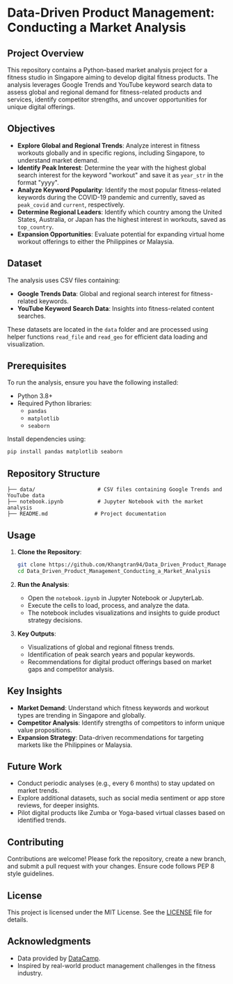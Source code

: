 # Data-Driven Product Management: Conducting a Market Analysis

## Project Overview
This repository contains a Python-based market analysis project for a fitness studio in Singapore aiming to develop digital fitness products. The analysis leverages Google Trends and YouTube keyword search data to assess global and regional demand for fitness-related products and services, identify competitor strengths, and uncover opportunities for unique digital offerings.

## Objectives
- **Explore Global and Regional Trends**: Analyze interest in fitness workouts globally and in specific regions, including Singapore, to understand market demand.
- **Identify Peak Interest**: Determine the year with the highest global search interest for the keyword "workout" and save it as `year_str` in the format "yyyy".
- **Analyze Keyword Popularity**: Identify the most popular fitness-related keywords during the COVID-19 pandemic and currently, saved as `peak_covid` and `current`, respectively.
- **Determine Regional Leaders**: Identify which country among the United States, Australia, or Japan has the highest interest in workouts, saved as `top_country`.
- **Expansion Opportunities**: Evaluate potential for expanding virtual home workout offerings to either the Philippines or Malaysia.

## Dataset
The analysis uses CSV files containing:
- **Google Trends Data**: Global and regional search interest for fitness-related keywords.
- **YouTube Keyword Search Data**: Insights into fitness-related content searches.

These datasets are located in the `data` folder and are processed using helper functions `read_file` and `read_geo` for efficient data loading and visualization.

## Prerequisites
To run the analysis, ensure you have the following installed:
- Python 3.8+
- Required Python libraries:
  - `pandas`
  - `matplotlib`
  - `seaborn`

Install dependencies using:
```bash
pip install pandas matplotlib seaborn
```

## Repository Structure
```
├── data/                    # CSV files containing Google Trends and YouTube data
├── notebook.ipynb           # Jupyter Notebook with the market analysis
├── README.md               # Project documentation
```

## Usage
1. **Clone the Repository**:
   ```bash
   git clone https://github.com/Khangtran94/Data_Driven_Product_Management_Conducting_a_Market_Analysis.git
   cd Data_Driven_Product_Management_Conducting_a_Market_Analysis
   ```

2. **Run the Analysis**:
   - Open the `notebook.ipynb` in Jupyter Notebook or JupyterLab.
   - Execute the cells to load, process, and analyze the data.
   - The notebook includes visualizations and insights to guide product strategy decisions.

3. **Key Outputs**:
   - Visualizations of global and regional fitness trends.
   - Identification of peak search years and popular keywords.
   - Recommendations for digital product offerings based on market gaps and competitor analysis.

## Key Insights
- **Market Demand**: Understand which fitness keywords and workout types are trending in Singapore and globally.
- **Competitor Analysis**: Identify strengths of competitors to inform unique value propositions.
- **Expansion Strategy**: Data-driven recommendations for targeting markets like the Philippines or Malaysia.

## Future Work
- Conduct periodic analyses (e.g., every 6 months) to stay updated on market trends.
- Explore additional datasets, such as social media sentiment or app store reviews, for deeper insights.
- Pilot digital products like Zumba or Yoga-based virtual classes based on identified trends.

## Contributing
Contributions are welcome! Please fork the repository, create a new branch, and submit a pull request with your changes. Ensure code follows PEP 8 style guidelines.

## License
This project is licensed under the MIT License. See the [LICENSE](LICENSE) file for details.

## Acknowledgments
- Data provided by [DataCamp](https://www.datacamp.com).
- Inspired by real-world product management challenges in the fitness industry.
